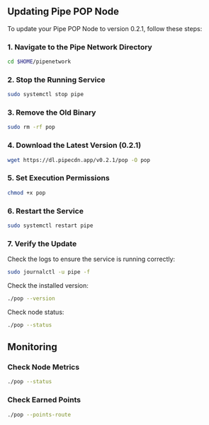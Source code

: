 
## Updating Pipe POP Node

To update your Pipe POP Node to version 0.2.1, follow these steps:

### 1. Navigate to the Pipe Network Directory
```bash
cd $HOME/pipenetwork
```

### 2. Stop the Running Service
```bash
sudo systemctl stop pipe
```

### 3. Remove the Old Binary
```bash
sudo rm -rf pop
```

### 4. Download the Latest Version (0.2.1)
```bash
wget https://dl.pipecdn.app/v0.2.1/pop -O pop
```

### 5. Set Execution Permissions
```bash
chmod +x pop
```

### 6. Restart the Service
```bash
sudo systemctl restart pipe
```

### 7. Verify the Update
Check the logs to ensure the service is running correctly:
```bash
sudo journalctl -u pipe -f
```

Check the installed version:
```bash
./pop --version
```

Check node status:
```bash
./pop --status
```

## Monitoring
### Check Node Metrics
```bash
./pop --status
```

### Check Earned Points
```bash
./pop --points-route
```
